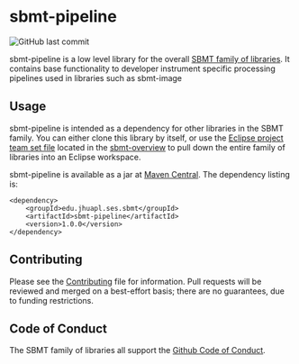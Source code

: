 # sbmt-pipeline

![GitHub last commit](https://img.shields.io/github/last-commit/NASA-Planetary-Science/sbmt-pipeline)

sbmt-pipeline is a low level library for the overall [SBMT family of libraries](https://github.com/NASA-Planetary-Science/sbmt-overview). It contains base functionality to developer instrument specific processing pipelines used in libraries such as sbmt-image

## Usage

sbmt-pipeline is intended as a dependency for other libraries in the SBMT family.  You can either clone this library by itself, or use the [Eclipse project team set file](https://github.com/NASA-Planetary-Science/sbmt-overview/teamProjectSet.psf) located in the [sbmt-overview](https://github.com/NASA-Planetary-Science/sbmt-overview) to pull down the entire family of libraries into an Eclipse workspace.

sbmt-pipeline is available as a jar at [Maven Central](https://central.sonatype.com/artifact/edu.jhuapl.ses/sbmt-pipeline).  The dependency listing is:

```
<dependency>
    <groupId>edu.jhuapl.ses.sbmt</groupId>
    <artifactId>sbmt-pipeline</artifactId>
    <version>1.0.0</version>
</dependency> 
```


## Contributing

Please see the [Contributing](Contributing.md) file for information. Pull requests will be reviewed and merged on a best-effort basis; there are no guarantees, due to funding restrictions.

## Code of Conduct

The SBMT family of libraries all support the [Github Code of Conduct](https://docs.github.com/en/site-policy/github-terms/github-community-code-of-conduct).

